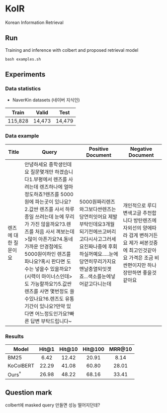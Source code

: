 # KoIR
Korean Information Retrieval

## Run
Training and inference with colbert and proposed retrieval model
```
bash examples.sh
```

## Experiments

### Data statistics
- NaverKin datasets (네이버 지식인)

| Train | Valid | Test |
|:----:|:----:|:----:|
| 115,828 | 14,473 | 14,479 |

### Data example
| Title | Query | Positive Document | Negative Document |
|------|--------|--------|--------|
|렌즈에 대한 질문이요|안녕하세요 중학생인데요 질문몇개만 하겠습니다1.부평에서 렌즈를 사려는데 렌즈하나에 얼마정도하죠?렌즈를 5000원에 파는곳이 있나요?2.값싼 렌즈를 사서 하루종일 쓰려는데 눈에 무리가 가진 않을까요?3.렌즈를 처음 사서 껴보는데 >많이 아픈가요?4.동네 가까운 안경점에도 5000원이하인 렌즈를 파나요?혹시 판다면 도수는 넣을수 있을까요?(시력이 마이너스인데>도 가능할까요?)5.값싼 렌즈를 사면 몇번정도 쓸수있나요?6.렌즈도 유통기간이 있나요?만약 있다면 어느정도인가요?빠른 답변 부탁드립니다~|5000원짜리렌즈와그보다싼렌즈는당연히잇어요 제발부탁인데요3개월되기전에쓰고버리고다시사고그러세요진짜나중에 후회하실꺼예요.....눈에당연히무리가지요맨날충열되잇겟죠...색소를눈에넣어같고다니는데|개인적으로 루디 변색고글 추천합니다 방탄렌즈에 자외선의 양에따라 검게 변하거든요 제가 써본것중에 최고인것같아요 가격은 조금 비싼편이지만 하나 장만하면 좋을것 같아요|

### Results
| Model                  | Hit@1 | Hit@10 | Hit@100 | MRR@10 |
|------------------------|:----:|:----:|:----:|:----:|
| BM25 | 6.42 | 12.42 | 20.91 | 8.14 |
| KoColBERT | 22.29 | 41.08 | 60.80 | 28.01 |
| Ours<sup>†</sup> | 26.98 | 48.22 | 68.16 | 33.41 |

## Question mark
colbert에 masked query 만들면 성능 떨어지던데?
